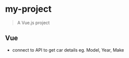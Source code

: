 # my-project

> A Vue.js project

## Vue
 - connect to API to get car details eg. Model, Year, Make 
